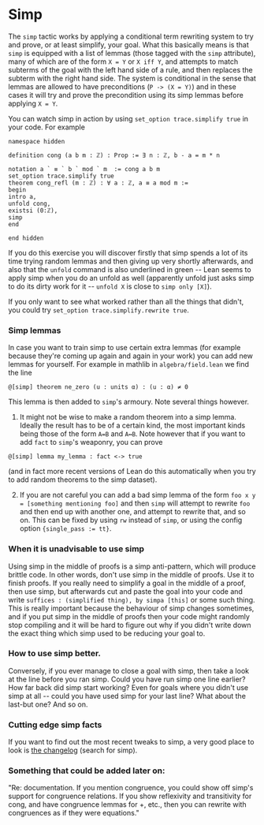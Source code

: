 # Simp #

The `simp` tactic works by applying a conditional term rewriting system to try and prove, or at least simplify, your goal. What this basically means is that `simp` is equipped with a list of lemmas (those tagged with the `simp` attribute), many of which are of the form `X = Y` or `X iff Y`, and attempts to match subterms of the goal with the left hand side of a rule, and then replaces the subterm with the right hand side. The system is conditional in the sense that lemmas are allowed to have preconditions (`P -> (X = Y)`) and in these cases it will try and prove the precondition using its simp lemmas before applying `X = Y`.

You can watch simp in action by using `set_option trace.simplify true` in your code. For example

```lean
namespace hidden

definition cong (a b m : ℤ) : Prop := ∃ n : ℤ, b - a = m * n

notation a ` ≡ ` b ` mod ` m  := cong a b m 
set_option trace.simplify true
theorem cong_refl (m : ℤ) : ∀ a : ℤ, a ≡ a mod m :=
begin
intro a,
unfold cong,
existsi (0:ℤ),
simp
end

end hidden
```

If you do this exercise you will discover firstly that simp spends a lot of its time trying random lemmas and then giving up very shortly afterwards, and also that the `unfold` command is also underlined in green -- Lean seems to apply simp when you do an unfold as well (apparently unfold just asks simp to do its dirty work for it -- `unfold X` is close to `simp only [X]`).

If you only want to see what worked rather than all the things that didn't, you could try `set_option trace.simplify.rewrite true`.

### Simp lemmas

In case you want to train simp to use certain extra lemmas (for example because they're coming up again and again in your work) you can add new lemmas for yourself. For example in mathlib in `algebra/field.lean` we find the line

```lean
@[simp] theorem ne_zero (u : units α) : (u : α) ≠ 0
```

This lemma is then added to `simp`'s armoury. Note several things however.

1) It might not be wise to make a random theorem into a simp lemma. Ideally the result has to be of a certain kind, the most important kinds being those of the form `A=B` and `A↔B`. Note however that if you want to add `fact` to `simp`'s weaponry, you can prove

```lean
@[simp] lemma my_lemma : fact <-> true
```

(and in fact more recent versions of Lean do this automatically when you try to add random theorems to the simp dataset).

2) If you are not careful you can add a bad simp lemma of the form `foo x y = [something mentioning foo]` and then `simp` will attempt to rewrite `foo` and then end up with another one, and attempt to rewrite that, and so on. This can be fixed by using `rw` instead of `simp`, or using the config option `{single_pass := tt}`.


### When it is unadvisable to use simp

Using simp in the middle of proofs is a simp anti-pattern, which will produce brittle code. In other words, don't use simp in the middle of proofs. Use it to finish proofs. If you really need to simplify a goal in the middle of a proof, then use simp, but afterwards cut and paste the goal into your code and write `suffices : (simplified thing), by simpa [this]` or some such thing. This is really important because the behaviour of simp changes sometimes, and if you put simp in the middle of proofs then your code might randomly stop compiling and it will be hard to figure out why if you didn't write down the exact thing which simp used to be reducing your goal to.

### How to use simp better.

Conversely, if you ever manage to close a goal with simp, then take a look at the line before you ran simp. Could you have run simp one line earlier? How far back did simp start working? Even for goals where you didn't use simp at all -- could you have used simp for your last line? What about the last-but one? And so on.

### Cutting edge simp facts

If you want to find out the most recent tweaks to simp, a very good place to look is [the changelog](https://github.com/leanprover/lean/blob/master/doc/changes.md) (search for simp). 

### Something that could be added later on:

"Re: documentation. If you mention congruence, you could show off simp's support for congruence relations. If you show reflexivity and transitivity for cong, and have congruence lemmas for +, etc., then you can rewrite with congruences as if they were equations."
